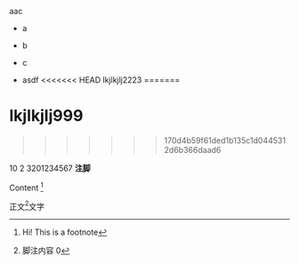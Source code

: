 aac


- a
- b

- c
- asdf
<<<<<<< HEAD
 lkjlkjlj2223
=======
# lkjlkjlj999
>>>>>>> 170d4b59f61ded1b135c1d0445312d6b366daad6

10
2
3201234567
**注脚**    

Content [^1]

[^1]: Hi! This is a footnote

正文[^9]文字
[^9]: 脚注内容
0


